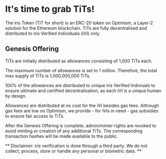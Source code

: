 # It's time to grab TiTs!

The iris Token (TiT for short) is an ERC-20 token on Optimism, a Layer-2 solution for the Ethereum blockchain. TiTs are fully decentralised and distributed to iris Verified Individuals (iVI) only.

## Genesis Offering

TiTs are initially distributed as allowances consisting of 1,000 TiTs each. 

The maximum number of allowances is set to 1 million. Therefore, the total max supply of TiTs is  1,000,000,000 TiTs. 

100% of the allowances are distributed to unique iris Verified Indiviuals to ensure ultimate and certified decentralisation, as each iVI is a unique human by design.

Allowances are distributed at no cost for the iVI besides gas fees. Although gas fees are low on Optimism, we provide - for iVIs in need - gas subsidies to ensure fair access to TiTs.

After the Genesis Offering is complete, admin/minter rights are revoked to avoid minting or creation of any additional TiTs. The corresponding transaction hashes will be made available to the public.


** Disclaimer: iris verification is done through a third party. We do not collect, process, store or handle any personal or biometric data. **